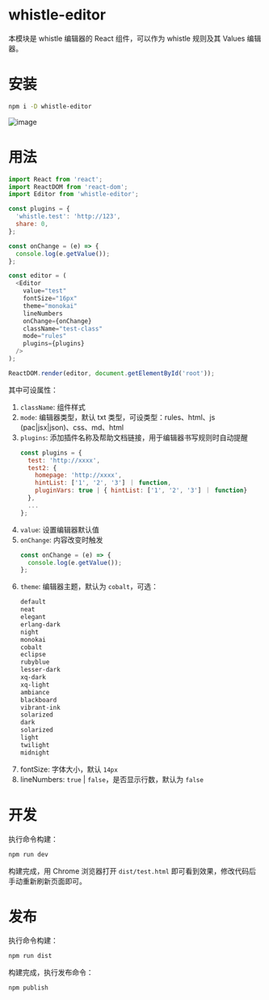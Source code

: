 # whistle-editor
本模块是 whistle 编辑器的 React 组件，可以作为 whistle 规则及其 Values 编辑器。

# 安装
``` sh
npm i -D whistle-editor
```

![image](https://user-images.githubusercontent.com/11450939/91602870-9b6df280-e99e-11ea-937b-9854f12359cb.png)

# 用法
``` js
import React from 'react';
import ReactDOM from 'react-dom';
import Editor from 'whistle-editor';

const plugins = {
  'whistle.test': 'http://123',
  share: 0,
};

const onChange = (e) => {
  console.log(e.getValue());
};

const editor = (
  <Editor
    value="test"
    fontSize="16px"
    theme="monokai"
    lineNumbers
    onChange={onChange}
    className="test-class"
    mode="rules"
    plugins={plugins}
  />
);

ReactDOM.render(editor, document.getElementById('root'));
```

其中可设属性：
1. `className`: 组件样式
2. `mode`: 编辑器类型，默认 txt 类型，可设类型：rules、html、js (pac|jsx|json)、css、md、html
3. `plugins`: 添加插件名称及帮助文档链接，用于编辑器书写规则时自动提醒
    ``` js
    const plugins = {
      test: 'http://xxxx',
      test2: {
        homepage: 'http://xxxx',
        hintList: ['1', '2', '3'] ｜ function,
        pluginVars: true | { hintList: ['1', '2', '3'] ｜ function}
      },
      ...
    };
    ```
4. `value`: 设置编辑器默认值
5. `onChange`: 内容改变时触发
    ``` js
    const onChange = (e) => {
      console.log(e.getValue());
    };
    ```
6. `theme`: 编辑器主题，默认为 `cobalt`，可选：
    ``` txt
    default
    neat
    elegant
    erlang-dark
    night
    monokai
    cobalt
    eclipse
    rubyblue
    lesser-dark
    xq-dark
    xq-light
    ambiance
    blackboard
    vibrant-ink
    solarized
    dark
    solarized
    light
    twilight
    midnight
    ```
7. fontSize: 字体大小，默认 `14px`
8. lineNumbers: `true` | `false`，是否显示行数，默认为 `false`


# 开发
执行命令构建：

``` sh
npm run dev
```

构建完成，用 Chrome 浏览器打开 `dist/test.html` 即可看到效果，修改代码后手动重新刷新页面即可。


# 发布
执行命令构建：
``` sh
npm run dist
```
构建完成，执行发布命令：
``` sh
npm publish
```

